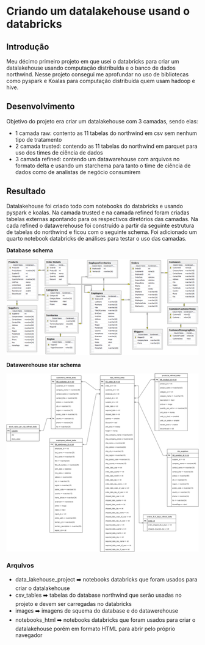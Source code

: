 # Criando um datalakehouse usand o databricks

## Introdução

Meu décimo primeiro projeto em que usei o databricks para criar um datalakehouse usando computação distribuída e o banco de dados northwind. Nesse projeto consegui me aprofundar no uso de bibliotecas como pyspark e Koalas para computação distribuída quem usam hadoop e hive.

## Desenvolvimento

Objetivo do projeto era criar um datalakehouse com 3 camadas, sendo elas:
- 1 camada raw: contento as 11 tabelas do northwind em csv sem nenhum tipo de tratamento
- 2 camada trusted: contendo as 11 tabelas do northwind em parquet para uso dos times de ciência de dados
- 3 camada refined: contendo um datawarehouse com arquivos no formato delta e usando um starchema para tanto o time de ciência de dados como de analistas de negócio consumirem

## Resultado

Datalakehouse foi criado todo com notebooks do databricks e usando pyspark e koalas. Na camada trusted e na camada refined foram criadas tabelas externas apontando para os respectivos diretórios das camadas. Na cada refined o datawerehouse foi construído a partir da seguinte estrutura de tabelas do northwind e ficou com o seguinte schema. Foi adicionado um quarto notebook databricks de análises para testar o uso das camadas. 

**Database schema**

![Data base](https://github.com/gabriel-solon-padilha/criando_um_datalakehouse_databricks/blob/main/images/northwind_database_schema.png)

**Datawerehouse star schema**

![Data werehouse](https://github.com/gabriel-solon-padilha/criando_um_datalakehouse_databricks/blob/main/images/Datawarehouse%20star%20schema.drawio.png)

### Arquivos

- data_lakehouse_project :arrow_right: notebooks databricks que foram usados para criar o datalakehouse
- csv_tables :arrow_right: tabelas do database northwind que serão usadas no projeto e devem ser carregadas no databricks
- images :arrow_right: imagens de squema do database e do datawerehouse
- notebooks_html :arrow_right: notebooks databricks que foram usados para criar o datalakehouse porém em formato HTML para abrir pelo próprio navegador
